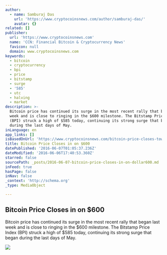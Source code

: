 ```yaml
---
author:
  - name: Samburaj Das
    url: 'https://www.cryptocoinsnews.com/author/samburaj-das/'
    avatar: {}
related: []
publisher:
  url: 'https://www.cryptocoinsnews.com'
  name: 'CCN: Financial Bitcoin & Cryptocurrency News'
  favicon: null
  domain: www.cryptocoinsnews.com
keywords:
  - bitcoin
  - cryptocurrency
  - bpi
  - price
  - bitstamp
  - surge
  - '585'
  - utc
  - halving
  - market
description: >-
  Bitcoin price has continued its surge in the most recent rally that began last
  week and is close to ringing in the $600 milestone. The Bitstamp Price Index
  (BPI) struck a high of $585 today, continuing its strong surge that began
  during the last days of May.
inLanguage: en
app_links: []
isBasedOnUrl: 'https://www.cryptocoinsnews.com/bitcoin-price-closes-toward-600/'
title: Bitcoin Price Closes in on $600
datePublished: '2016-06-07T01:05:37.236Z'
dateModified: '2016-06-06T17:40:53.360Z'
starred: false
sourcePath: _posts/2016-06-07-bitcoin-price-closes-in-on-dollar600.md
inFeed: true
hasPage: false
inNav: false
_context: 'http://schema.org'
_type: MediaObject

---
```

<article style=""><h1>Bitcoin Price Closes in on $600</h1><p>Bitcoin price has continued its surge in the most recent rally that began last week and is close to ringing in the $600 milestone. The Bitstamp Price Index (BPI) struck a high of $585 today, continuing its strong surge that began during the last days of May.</p><img src="https://www.cryptocoinsnews.com/wp-content/uploads/2016/06/BPI-Bitstamp-040616-584.52-1024x599.jpg" /></article>